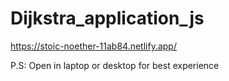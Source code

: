 # Dijkstra_application_js

https://stoic-noether-11ab84.netlify.app/

P.S: Open in laptop or desktop for best experience
